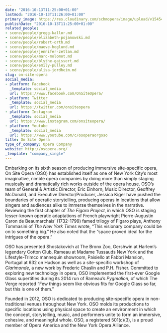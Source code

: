 ```yaml
---
date: "2016-10-13T11:25:00+01:00"
lastmod: "2016-10-13T11:26:00+01:00"
primary_image: https://res.cloudinary.com/schmopera/image/upload/v1545409169/media/webhook-uploads/1476354380785/Logo---OSO.jpg.jpg
publishDate: "2016-10-13T11:25:00+01:00"
related_people:
- scene/people/gregg-kallor.md
- scene/people/elizabeth-pojanowski.md
- scene/people/robert-orth.md
- scene/people/maeve-hoglund.md
- scene/people/jennifer-zetlan.md
- scene/people/marc-molomot.md
- scene/people/blythe-gaissert.md
- scene/people/emily-pulley.md
- scene/people/alisa-jordheim.md
slug: on-site-opera
social_media:
- platform: Facebook
  _template: social_media
  url: https://www.facebook.com/OnSiteOpera/
- platform: Twitter
  _template: social_media
  url: https://twitter.com/onsiteopera
- platform: Instagram
  _template: social_media
  url: https://www.instagram.com/onsiteopera/
- platform: Youtube
  _template: social_media
  url: https://www.youtube.com/c/osoperaorgoso
title: On Site Opera
type_of_company: Opera Company
website: http://osopera.org/
_template: "company_single"
---
```


Embarking on its sixth season of producing immersive site-specific opera, On Site Opera (OSO) has established itself as one of New York City’s most imaginative, nimble opera companies by doing more than simply staging musically and dramatically rich works outside of the opera house. OSO’s team of General & Artistic Director, Eric Einhorn, Music Director, Geoffrey McDonald, and Executive Director/Producer, Jessica Kiger have pushed the boundaries of operatic storytelling, producing operas in locations that allow singers and audiences alike to immerse themselves in the narrative. Reviewing the first chapter of *The Figaro Project*, in which OSO is staging lesser-known operatic adaptations of French playwright Pierre-Augustin Caron de Beaumarchais’ (1732-1799) famed trilogy of Figaro plays, Anthony Tommasini of *The New York Times* wrote, “This visionary company could be on to something big.” He also noted that the “space proved ideal for the intrigues of the opera.”

OSO has presented Shostakovich at The Bronx Zoo, Gershwin at Harlem’s legendary Cotton Club, Rameau at Madame Tussauds New York and the Lifestyle-Trimco mannequin showroom, Paisiello at Fabbri Mansion, Portugal at 632 on Hudson as well as a site-specific workshop of *Clarimonde*, a new work by Frederic Chaslin and P.H. Fisher. Committed to exploring new technology in opera, OSO implemented the first-ever Google Glass supertitles during its 2014 run of Rameau’s *Pygmalion*, of which The Verge reported “Few things seem like obvious fits for Google Glass so far, but this is one of them.”

Founded in 2012, OSO is dedicated to producing site-specific opera in non-traditional venues throughout New York. OSO molds its productions to specific locations using physical space to create an environment in which the concept, storytelling, music, and performers unite to form an immersive, cohesive, and meaningful whole. OSO, a registered 501(c)(3), is a proud member of Opera America and the New York Opera Alliance.
